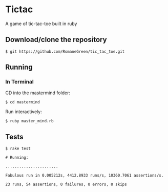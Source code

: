 # Tictac

A game of tic-tac-toe built in ruby




## Download/clone the repository
`$ git https://github.com/RomaneGreen/tic_tac_toe.git`

## Running

### In Terminal

CD into the mastermind folder:

	$ cd mastermind

Run interactively:

	$ ruby master_mind.rb


## Tests

    $ rake test

	# Running:

	.......................

    Fabulous run in 0.005212s, 4412.8933 runs/s, 10360.7061 assertions/s.

    23 runs, 54 assertions, 0 failures, 0 errors, 0 skips


